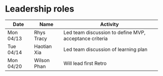 # Leadership roles

| Date      | Name              | Activity                                               |
|-----------|-------------------|--------------------------------------------------------|
| Mon 04/13 | Rhys Tracy        | Led team discussion to define MVP, acceptance criteria | 
| Tue 04/14 | Haotian Xia       | Led team discussion of learning plan                   | 
| Mon 04/20 | Wilson Phan       | Will lead first Retro                                  | 
